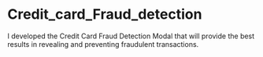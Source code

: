 # Credit_card_Fraud_detection
I developed the Credit Card Fraud Detection Modal that will provide the best results in revealing and preventing fraudulent transactions. 

